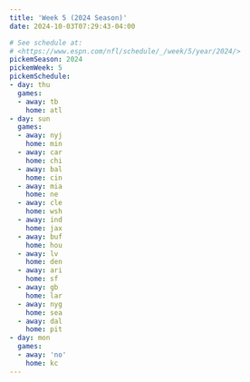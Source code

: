 ```yaml
---
title: 'Week 5 (2024 Season)'
date: 2024-10-03T07:29:43-04:00

# See schedule at:
# <https://www.espn.com/nfl/schedule/_/week/5/year/2024/>
pickemSeason: 2024
pickemWeek: 5
pickemSchedule:
- day: thu
  games:
  - away: tb
    home: atl
- day: sun
  games:
  - away: nyj
    home: min
  - away: car
    home: chi
  - away: bal
    home: cin
  - away: mia
    home: ne
  - away: cle
    home: wsh
  - away: ind
    home: jax
  - away: buf
    home: hou
  - away: lv
    home: den
  - away: ari
    home: sf
  - away: gb
    home: lar
  - away: nyg
    home: sea
  - away: dal
    home: pit
- day: mon
  games:
  - away: 'no'
    home: kc
---
```

